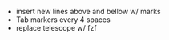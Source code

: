- insert new lines above and bellow w/ marks
- Tab markers every 4 spaces
- replace telescope w/ fzf
